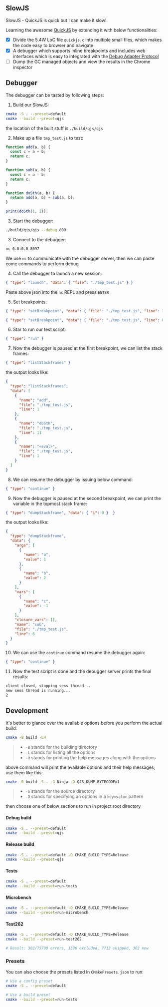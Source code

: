 ## SlowJS

SlowJS - QuickJS is quick but I can make it slow!

Learning the awesome [QuickJS](https://github.com/bellard/quickjs) by extending it with below functionalities:

- [x] Divide the 5.4W LoC file `quickjs.c` into multiple small files, which makes the code easy to browser and navigate
- [x] A debugger which supports inline breakpoints and includes web interfaces which is easy to integrated with the [Debug Adapter Protocol](https://microsoft.github.io/debug-adapter-protocol/)
- [ ] Dump the GC managed objects and view the results in the Chrome inspector

## Debugger

The debugger can be tasted by following steps:

1. Build our SlowJS:

```bash
cmake -S . --preset=default
cmake --build --preset=qjs
```

the location of the built stuff is `./build/qjs/qjs`

2. Make up a file `tmp_test.js` to test:

```js
function add(a, b) {
  const c = a + b;
  return c;
}

function sub(a, b) {
  const c = a - b;
  return c;
}

function doSth(a, b) {
  return add(a, b) + sub(a, b);
}

print(doSth(1, 2));
```

3. Start the debugger:

```bash
./build/qjs/qjs --debug 809
```

3. Connect to the debugger:

```bash
nc 0.0.0.0 8097
```

We use `nc` to communicate with the debugger server, then we can paste come commands to perform debug

4. Call the debugger to launch a new session:

```json
{ "type": "launch", "data": { "file": "./tmp_test.js" } }
```

Paste above json into the `nc` REPL and press `ENTER`

5. Set breakpoints:

```json
{ "type": "setBreakpoint", "data": { "file": "./tmp_test.js", "line": 3, "col": 0 } }
```

```json
{ "type": "setBreakpoint", "data": { "file": "./tmp_test.js", "line": 8, "col": 0 } }
```

6. Star to run our test script:

```json
{ "type": "run" }
```

7. Now the debugger is paused at the first breakpoint, we can list the stack frames:

```json
{ "type": "listStackframes" }
```

the output looks like:

```json
{
  "type": "listStackframes",
  "data": [
    {
      "name": "add",
      "file": "./tmp_test.js",
      "line": 1
    },
    {
      "name": "doSth",
      "file": "./tmp_test.js",
      "line": 11
    },
    {
      "name": "<eval>",
      "file": "./tmp_test.js",
      "line": 1
    }
  ]
}
```

8. We can resume the debugger by issuing below command:

```json
{ "type": "continue" }
```

9. Now the debugger is paused at the second breakpoint, we can print the variable in the topmost stack frame:

```json
{ "type": "dumpStackframe", "data": { "i": 0 }  }
```

the output looks like:

```json
{
  "type": "dumpStackframe",
  "data": {
    "args": [
      {
        "name": "a",
        "value": 1
      },
      {
        "name": "b",
        "value": 2
      }
    ],
    "vars": [
      {
        "name": "c",
        "value": -1
      }
    ],
    "closure_vars": [],
    "name": "sub",
    "file": "./tmp_test.js",
    "line": 6
  }
}
```

10. We can use the `continue` command resume the debugger again:

```json
{ "type": "continue" }
```

11. Now the test script is done and the debugger server prints the final results:

```bash
client closed, stopping sess thread...
new sess thread is running...
2
```

## Development

It's better to glance over the available options before you perform the actual build:

```bash
cmake -B build -LH
```

> - `-B` stands for the building directory
> - `-L` stands for listing all the options
> - `-H` stands for printing the help messages along with the options

above command will print the available options and their help messages, use them like this:

```bash
cmake -B build -S . -G Ninja -D QJS_DUMP_BYTECODE=1
```

> - `-S` stands for the source directory
> - `-D` stands for specifying an options in a `key=value` pattern

then choose one of below sections to run in project root directory

#### Debug build

```bash
cmake -S . --preset=default
cmake --build --preset=qjs
```

#### Release build

```bash
cmake -S . --preset=default -D CMAKE_BUILD_TYPE=Release
cmake --build --preset=qjs
```

#### Tests

```bash
cmake -S . --preset=default
cmake --build --preset=run-tests
```

#### Microbench

```bash
cmake -S . --preset=default -D CMAKE_BUILD_TYPE=Release
cmake --build --preset=run-microbench
```

#### Test262

```bash
cmake -S . --preset=default -D CMAKE_BUILD_TYPE=Release
cmake --build --preset=run-test262

# Result: 302/75790 errors, 1396 excluded, 7712 skipped, 302 new
```

### Presets

You can also choose the presets listed in `CMakePresets.json` to run:

```bash
# Use a config preset
cmake -S . --preset=default

# Use a build preset
cmake --build --preset=run-tests
```

